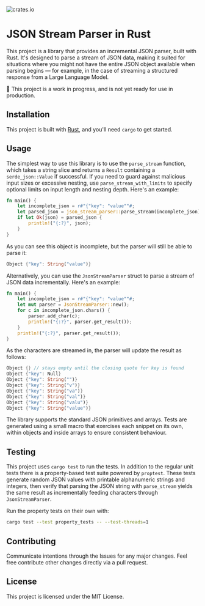 ![crates.io](https://img.shields.io/crates/v/json-stream-parser.svg)

# JSON Stream Parser in Rust

This project is a library that provides an incremental JSON parser, built with Rust. It's designed to parse a stream of JSON data, making it suited for situations where you might not have the entire JSON object available when parsing begins — for example, in the case of streaming a structured response from a Large Language Model.

🚨 This project is a work in progress, and is not yet ready for use in production.

## Installation

This project is built with [Rust](https://www.rust-lang.org/), and you'll need `cargo` to get started.

## Usage

The simplest way to use this library is to use the `parse_stream` function, which takes a string slice and returns a `Result` containing a `serde_json::Value` if successful.
If you need to guard against malicious input sizes or excessive nesting, use `parse_stream_with_limits` to specify optional limits on input length and nesting depth.
Here's an example:

```rust
fn main() {
    let incomplete_json = r#"{"key": "value""#;
    let parsed_json = json_stream_parser::parse_stream(incomplete_json);
    if let Ok(json) = parsed_json {
        println!("{:?}", json);
    }
}
```

As you can see this object is incomplete, but the parser will still be able to parse it:

```rust
Object {"key": String("value")}
```

Alternatively, you can use the `JsonStreamParser` struct to parse a stream of JSON data incrementally. Here's an example:

```rust
fn main() {
    let incomplete_json = r#"{"key": "value""#;
    let mut parser = JsonStreamParser::new();
    for c in incomplete_json.chars() {
        parser.add_char(c);
        println!("{:?}", parser.get_result());
    }
    println!("{:?}", parser.get_result());
}
```

As the characters are streamed in, the parser will update the result as follows:

```rust
Object {} // stays empty until the closing quote for key is found
Object {"key": Null}
Object {"key": String("")}
Object {"key": String("v")}
Object {"key": String("va")}
Object {"key": String("val")}
Object {"key": String("valu")}
Object {"key": String("value")}
```

The library supports the standard JSON primitives and arrays. Tests are
generated using a small macro that exercises each snippet on its own, within
objects and inside arrays to ensure consistent behaviour.

## Testing

This project uses `cargo test` to run the tests. In addition to the regular unit
tests there is a property-based test suite powered by `proptest`. These tests
generate random JSON values with printable alphanumeric strings and integers,
then verify that parsing the JSON string with `parse_stream` yields the same
result as incrementally feeding characters through `JsonStreamParser`.

Run the property tests on their own with:

```bash
cargo test --test property_tests -- --test-threads=1
```

## Contributing

Communicate intentions through the Issues for any major changes. Feel free contribute other changes directly via a pull request.

## License

This project is licensed under the MIT License.

